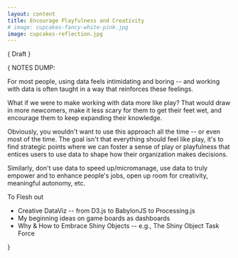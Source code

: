 ```yaml
---
layout: content
title: Encourage Playfulness and Creativity
# image: cupcakes-fancy-white-pink.jpg
image: cupcakes-reflection.jpg
---
```


{ Draft }

{ NOTES DUMP:

For most people, using data feels intimidating and boring -- and working with data is often taught in a way that reinforces these feelings. 

What if we were to make working with data more like play? That would draw in more newcomers, make it less scary for them to get their feet wet, and encourage them to keep expanding their knowledge.

Obviously, you wouldn't want to use this approach all the time -- or even most of the time. The goal isn't that everything should feel like play, it's to find strategic points where we can foster a sense of play or playfulness that entices users to use data to shape how their organization makes decisions.


Similarly, don't use data to speed up/micromanage, use data to truly empower and to enhance people's jobs, open up room for creativity, meaningful autonomy, etc.


To Flesh out
 - Creative DataViz -- from D3.js to BabylonJS to Processing.js
 - My beginning ideas on game boards as dashboards
 - Why & How to Embrace Shiny Objects -- e.g., The Shiny Object Task Force

}